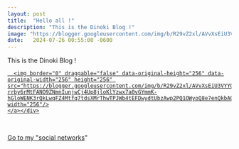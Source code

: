 ```yaml
---
layout: post
title:  "Hello all !"
description: "This is the Dinoki Blog !"
image: "https://blogger.googleusercontent.com/img/b/R29vZ2xl/AVvXsEiU3VYYQ51WJ2HTFUfH3UzLMnk6GG7vqc-rrby6rMtFANO9ZNmnIunjwCj4Up8jloKlYzwx7a0vGYmmK-hGloWENK3rQkLwqFZ4Mtfq7tdsXMrThwTPJWb4tEFDwydtUbzAwp2PQ1OWyoQ8e7enQkbA0lU5sLkQG31OlV8xoxt7GbHaIuKbvDq_74w9Y8bF/s1600/263%20sin%20t%C3%ADtulo_20240709235751.jpg"
date:   2024-07-26 00:55:00 -0600
---
```


<p style="text-align: left;">This is the Dinoki Blog !</p>
  
  <div class="separator" style="clear: both; text-align: left;">
    <a href="https://blogger.googleusercontent.com/img/b/R29vZ2xl/AVvXsEiU3VYYQ51WJ2HTFUfH3UzLMnk6GG7vqc-rrby6rMtFANO9ZNmnIunjwCj4Up8jloKlYzwx7a0vGYmmK-hGloWENK3rQkLwqFZ4Mtfq7tdsXMrThwTPJWb4tEFDwydtUbzAwp2PQ1OWyoQ8e7enQkbA0lU5sLkQG31OlV8xoxt7GbHaIuKbvDq_74w9Y8bF/s1600/263%20sin%20t%C3%ADtulo_20240709235751.jpg" imageanchor="1">
      
      <img border="0" draggable="false" data-original-height="256" data-original-width="256" height="256" src="https://blogger.googleusercontent.com/img/b/R29vZ2xl/AVvXsEiU3VYYQ51WJ2HTFUfH3UzLMnk6GG7vqc-rrby6rMtFANO9ZNmnIunjwCj4Up8jloKlYzwx7a0vGYmmK-hGloWENK3rQkLwqFZ4Mtfq7tdsXMrThwTPJWb4tEFDwydtUbzAwp2PQ1OWyoQ8e7enQkbA0lU5sLkQG31OlV8xoxt7GbHaIuKbvDq_74w9Y8bF/s1600/263%20sin%20t%C3%ADtulo_20240709235751.jpg" width="256"/>
    </a></div>

<br />

<p style="text-align: left;">Go to my "<a href="http://bio.link/dinoki_0n" target="_blank">social networks</a>"</p>
